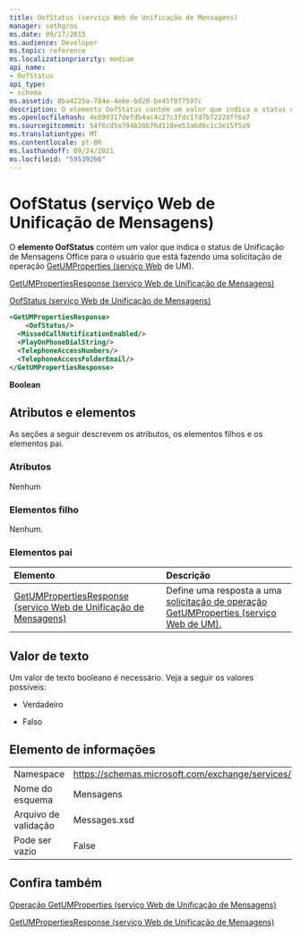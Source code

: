 ```yaml
---
title: OofStatus (serviço Web de Unificação de Mensagens)
manager: sethgros
ms.date: 09/17/2015
ms.audience: Developer
ms.topic: reference
ms.localizationpriority: medium
api_name:
- OofStatus
api_type:
- schema
ms.assetid: 0ba4225a-784e-4e6e-bd20-be45f0f7597c
description: O elemento OofStatus contém um valor que indica o status de Unificação de Mensagens Office para o usuário que está fazendo uma solicitação de operação GetUMProperties (serviço Web de UM).
ms.openlocfilehash: 4e899317defdb4ac4c27c3fdc17d7b7222dff6a7
ms.sourcegitcommit: 54f6cd5a704b36b76d110ee53a6d6c1c3e15f5a9
ms.translationtype: MT
ms.contentlocale: pt-BR
ms.lasthandoff: 09/24/2021
ms.locfileid: "59539266"
---
```

# <a name="oofstatus-um-web-service"></a>OofStatus (serviço Web de Unificação de Mensagens)

O **elemento OofStatus** contém um valor que indica o status de Unificação de Mensagens Office para o usuário que está fazendo uma solicitação de operação [GetUMProperties (serviço Web](getumproperties-operation-um-web-service.md) de UM). 
  
[GetUMPropertiesResponse (serviço Web de Unificação de Mensagens)](getumpropertiesresponse-um-web-service.md)
  
[OofStatus (serviço Web de Unificação de Mensagens)](oofstatus-um-web-service.md)
  
```xml
<GetUMPropertiesResponse>
    <OofStatus/>
  <MissedCallNotificationEnabled/>
  <PlayOnPhoneDialString/>
  <TelephoneAccessNumbers/>
  <TelephoneAccessFolderEmail/>
</GetUMPropertiesResponse>
```

 **Boolean**
## <a name="attributes-and-elements"></a>Atributos e elementos

As seções a seguir descrevem os atributos, os elementos filhos e os elementos pai.
  
### <a name="attributes"></a>Atributos

Nenhum
  
### <a name="child-elements"></a>Elementos filho

Nenhum.
  
### <a name="parent-elements"></a>Elementos pai

|**Elemento**|**Descrição**|
|:-----|:-----|
|[GetUMPropertiesResponse (serviço Web de Unificação de Mensagens)](getumpropertiesresponse-um-web-service.md) <br/> |Define uma resposta a uma [solicitação de operação GetUMProperties (serviço Web de UM).](getumproperties-operation-um-web-service.md)  <br/> |
   
## <a name="text-value"></a>Valor de texto

Um valor de texto booleano é necessário. Veja a seguir os valores possíveis:
  
- Verdadeiro
    
- Falso
    
## <a name="element-information"></a>Elemento de informações

|||
|:-----|:-----|
|Namespace  <br/> |https://schemas.microsoft.com/exchange/services/2006/messages  <br/> |
|Nome do esquema  <br/> |Mensagens  <br/> |
|Arquivo de validação  <br/> |Messages.xsd  <br/> |
|Pode ser vazio  <br/> |False  <br/> |
   
## <a name="see-also"></a>Confira também



[Operação GetUMProperties (serviço Web de Unificação de Mensagens)](getumproperties-operation-um-web-service.md)
  
[GetUMPropertiesResponse (serviço Web de Unificação de Mensagens)](getumpropertiesresponse-um-web-service.md)


